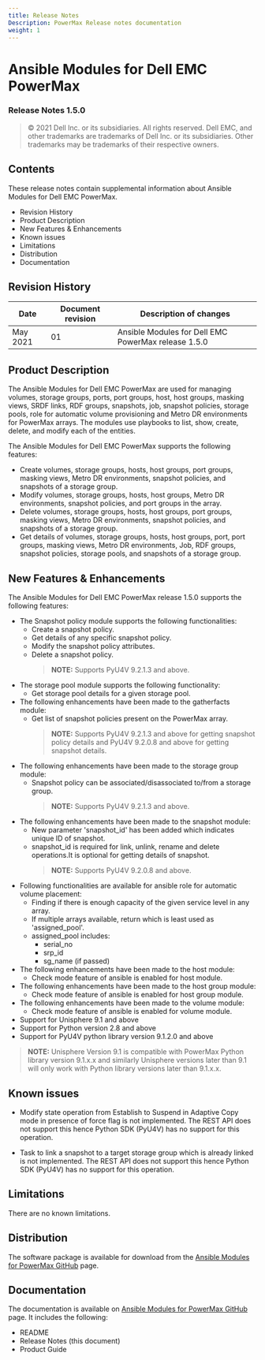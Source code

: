```yaml
---
title: Release Notes
Description: PowerMax Release notes documentation
weight: 1
---
```


**Ansible Modules for Dell EMC PowerMax** 
=========================================
### Release Notes 1.5.0

>   © 2021 Dell Inc. or its subsidiaries. All rights reserved. Dell
>   EMC, and other trademarks are trademarks of Dell Inc. or its
>   subsidiaries. Other trademarks may be trademarks of their respective
>   owners.

Contents
--------
These release notes contain supplemental information about Ansible
Modules for Dell EMC PowerMax.

-   Revision History
-   Product Description
-   New Features & Enhancements
-   Known issues
-   Limitations
-   Distribution
-   Documentation

Revision History
----------------

| **Date** | **Document revision** | **Description of changes** |
|----------|-----------------------|----------------------------|
| May 2021 | 01 | Ansible Modules for Dell EMC PowerMax release 1.5.0 |

Product Description
-------------------

The Ansible Modules for Dell EMC PowerMax are used for managing volumes,
storage groups, ports, port groups, host, host groups, masking views,
SRDF links, RDF groups, snapshots, job, snapshot policies, storage pools, role for automatic volume provisioning and Metro DR environments for PowerMax
arrays. The modules use playbooks to list, show, create, delete, and modify
each of the entities.

The Ansible Modules for Dell EMC PowerMax supports the following
features:

-   Create volumes, storage groups, hosts, host groups, port groups,
    masking views, Metro DR environments, snapshot policies,
    and snapshots of a storage group.
-   Modify volumes, storage groups, hosts, host groups, Metro DR environments,
    snapshot policies, and port groups in the array.
-   Delete volumes, storage groups, hosts, host groups, port groups,
    masking views, Metro DR environments, snapshot policies, and snapshots of a storage group.
-   Get details of volumes, storage groups, hosts, host groups, port,
    port groups, masking views, Metro DR environments, Job, RDF groups, 
    snapshot policies, storage pools, and snapshots of a storage group.

New Features & Enhancements
---------------------------

The Ansible Modules for Dell EMC PowerMax release 1.5.0 supports the
following features:

- The Snapshot policy module supports the following functionalities:
    - Create a snapshot policy.
    - Get details of any specific snapshot policy.
    - Modify the snapshot policy attributes.
    - Delete a snapshot policy.
      > **NOTE:** Supports PyU4V 9.2.1.3 and above.
- The storage pool module supports the following functionality:
    - Get storage pool details for a given storage pool.
- The following enhancements have been made to the gatherfacts module:
   - Get list of snapshot policies present on the PowerMax array.
     > **NOTE:** Supports PyU4V 9.2.1.3 and above for getting snapshot policy details
       and PyU4V 9.2.0.8 and above for getting snapshot details.
- The following enhancements have been made to the storage group module:
    - Snapshot policy can be associated/disassociated to/from a storage group.
      > **NOTE:** Supports PyU4V 9.2.1.3 and above.
- The following enhancements have been made to the snapshot module:
    - New parameter 'snapshot_id' has been added which indicates unique ID of snapshot.
    - snapshot_id is required for link, unlink, rename and delete operations.It is
      optional for getting details of snapshot.
      > **NOTE:** Supports PyU4V 9.2.0.8 and above.
- Following functionalities are available for ansible role for automatic volume placement:
    - Finding if there is enough capacity of the given service level in any array.
    - If multiple arrays available, return which is least used as 'assigned_pool'.
    - assigned_pool includes:
       - serial_no
       - srp_id
       - sg_name (if passed)
- The following enhancements have been made to the host module:
    - Check mode feature of ansible is enabled for host module.
- The following enhancements have been made to the host group module:
    - Check mode feature of ansible is enabled for host group module.    
- The following enhancements have been made to the volume module:
    - Check mode feature of ansible is enabled for volume module.
-   Support for Unisphere 9.1 and above
-   Support for Python version 2.8 and above
-   Support for PyU4V python library version 9.1.2.0 and above

> **NOTE:** Unisphere Version 9.1 is compatible with PowerMax Python
> library version 9.1.x.x and similarly Unisphere versions later than 9.1 will
> only work with Python library versions later than 9.1.x.x.

Known issues
------------
- Modify state operation from Establish to Suspend in Adaptive Copy mode in presence of force flag is not implemented. 
  The REST API does not support this hence Python SDK (PyU4V) has no support for this operation.
  
- Task to link a snapshot to a target storage group which is already linked is not implemented.
  The REST API does not support this hence Python SDK (PyU4V) has no support for this operation.

Limitations
-----------
There are no known limitations.

Distribution
------------
The software package is available for download from the [Ansible Modules
for PowerMax GitHub](https://github.com/dell/ansible-powermax) page.

Documentation
-------------
The documentation is available on [Ansible Modules for PowerMax GitHub](https://github.com/dell/ansible-powermax)
page. It includes the following:

   - README
   - Release Notes (this document)
   - Product Guide
